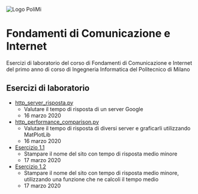 ![Logo PoliMi](https://marcobrambillapolimi.files.wordpress.com/2016/12/cropped-polimi-datascience-logo-square1.png)
# Fondamenti di Comunicazione e Internet
Esercizi di laboratorio del corso di Fondamenti di Comunicazione e Internet del primo anno di corso di Ingegneria Informatica del Politecnico di Milano

## Esercizi di laboratorio
* [http_server_risposta.py](./http_server_risposta.py)
    * Valutare il tempo di risposta di un server Google
    * 16 marzo 2020
* [http_performance_comparison.py](./http_performance_comparison.py)
    * Valutare il tempo di risposta di diversi server e graficarli utilizzando MatPlotLib
    * 16 marzo 2020
* [Esercizio 1.1](./esercizio1_1.py)
    * Stampare il nome del sito con tempo di risposta medio minore
    * 17 marzo 2020
* [Esercizio 1.2](./esercizio1_2.py)
    * Stampare il nome del sito con tempo di risposta medio minore, utilizzando una funzione che ne calcoli il tempo medio
    * 17 marzo 2020